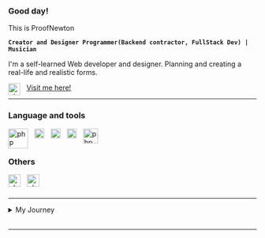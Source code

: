 ### Good day!

This is ProofNewton

**`Creator and Designer Programmer(Backend contractor, FullStack Dev) | Musician`**

I'm a self-learned Web developer and designer. Planning and creating a real-life and realistic forms.

<p align="left">
    <a href="https://www.facebook.com/profile.php?id=100008712939404">Visit me here!</a>
</a>
<img align="left" alt="php" width="24px" style="padding-right:10px" src="https://upload.wikimedia.org/wikipedia/en/0/04/Facebook_f_logo_%282021%29.svg" />

---
### Language and tools
[<img align="left" alt="php" width="40px" style="padding-right:10px" src="https://www.php.net/images/logos/new-php-logo.svg" />](http://php.net/)
<img align="left" alt="php" width="20px" style="padding-right:10px" src="https://cdn.iconscout.com/icon/free/png-512/free-javascript-logo-icon-download-in-svg-png-gif-file-formats--brand-development-tools-pack-logos-icons-225993.png?f=webp&w=256" />
<img align="left" alt="php" width="20px" style="padding-right:10px" src="https://static-00.iconduck.com/assets.00/mathjax-icon-2048x1986-encb0l2p.png" />
<img align="left" alt="php" width="20px" style="padding-right:10px" src="https://avatars.githubusercontent.com/u/5997976?s=280&v=4" />
<img align="left" alt="php" width="30px" style="padding-right:10px" src="https://cdn.worldvectorlogo.com/logos/mariadb.svg" />
<br />
<br />


### Others
<img align="left" alt="php" width="25px" style="padding-right:10px" src="https://upload.wikimedia.org/wikipedia/commons/f/f6/Audacity_Logo.svg" />
<img align="left" alt="php" width="25px" style="padding-right:10px" src="https://upload.wikimedia.org/wikipedia/commons/7/70/MuseScore_logo.png" />
<br />
<br />

---

<details>
<summary>
My Journey
</summary>
Will be posted soon!
</details>
<br>

----


